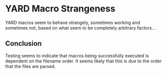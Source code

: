 # YARD Macro Strangeness

YARD macros seem to behave strangely, sometimes working and sometimes not,
based on what seem to be completely arbitrary factors...

## Conclusion

Testing seems to indicate that macros being successfully executed is dependent
on the filename order. It seems likely that this is due to the order that the
files are parsed.

